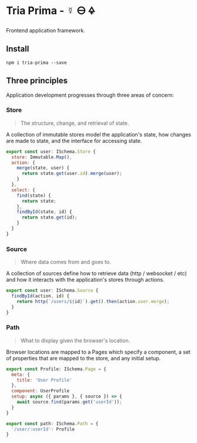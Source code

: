 # Tria Prima - ☿ 🜔 🜍

Frontend application framework.

## Install

    npm i tria-prima --save

## Three principles

Application development progresses through three areas of concern:

### Store

> The structure, change, and retrieval of state.

A collection of immutable stores model the application's state, how changes are 
made to state, and the interface for accessing state.

```javascript
export const user: ISchema.Store {
  store: Immutable.Map(),
  action: {
    merge(state, user) {
      return state.get(user.id).merge(user);
    }
  },
  select: {
    find(state) {
      return state;
    },
    findById(state, id) {
      return state.get(id);
    }
  }
}
```

### Source

> Where data comes from and goes to.

A collection of sources define how to retrieve data (http / websocket / etc)
and how it interacts with the application's stores through actions.

```javascript
export const user: ISchema.Source {
  findById(action, id) {
    return http(`/users/${id}`).get().then(action.user.merge);
  }
}
```

### Path

> What to display given the browser's location.

Browser locations are mapped to a Pages which specify a component, a set of 
properties that are mapped to the store, and any initial setup.

```javascript
export const Profile: ISchema.Page = {
  meta: {
    title: 'User Profile'
  },
  component: UserProfile
  setup: async ({ params }, { source }) => {
    await source.find(params.get('userId'));
  }
}

export const path: ISchema.Path = {
  '/user/:userId': Profile
}
```
